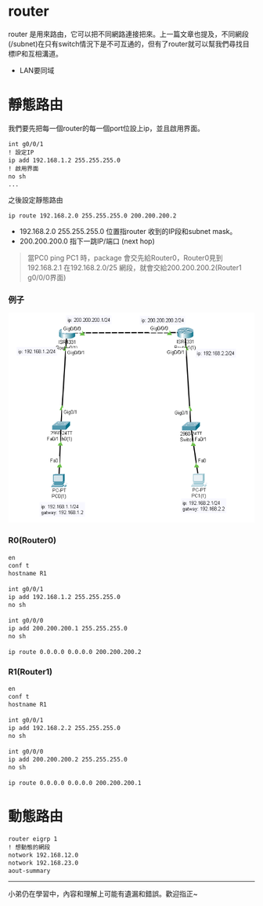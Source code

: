 # router
router 是用來路由，它可以把不同網路連接把來。上一篇文章也提及，不同網段(/subnet)在只有switch情況下是不可互通的，但有了router就可以幫我們尋找目標IP和互相溝道。
- LAN要同域

# 靜態路由
我們要先把每一個router的每一個port位設上ip，並且啟用界面。
```cisco
int g0/0/1
! 設定IP
ip add 192.168.1.2 255.255.255.0
! 啟用界面
no sh
...
```
之後設定靜態路由
```cisco
ip route 192.168.2.0 255.255.255.0 200.200.200.2
```
- 192.168.2.0 255.255.255.0 位置指router 收到的IP段和subnet mask。
- 200.200.200.0 指下一跳IP/端口 (next hop)
> 當PC0 ping PC1 時，package 會交先給Router0，Router0見到192.168.2.1 在192.168.2.0/25 網段，就會交給200.200.200.2(Router1 g0/0/0界面)

### 例子

![static route](images/static-route-sample-1.png "static-route-sample-1")
### R0(Router0)
```cisco
en
conf t
hostname R1

int g0/0/1
ip add 192.168.1.2 255.255.255.0
no sh

int g0/0/0
ip add 200.200.200.1 255.255.255.0
no sh

ip route 0.0.0.0 0.0.0.0 200.200.200.2
```

### R1(Router1)
```cisco
en
conf t
hostname R1

int g0/0/1
ip add 192.168.2.2 255.255.255.0
no sh

int g0/0/0
ip add 200.200.200.2 255.255.255.0
no sh

ip route 0.0.0.0 0.0.0.0 200.200.200.1
```


# 動態路由

```cisco
router eigrp 1
! 想動態的網段
notwork 192.168.12.0
notwork 192.168.23.0
aout-summary
```
---
小弟仍在學習中，內容和理解上可能有遺漏和錯誤。歡迎指正~

